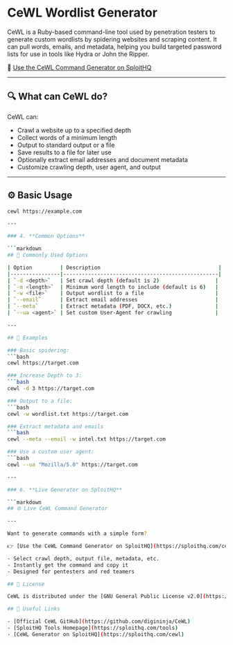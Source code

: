 # CeWL Wordlist Generator

CeWL is a Ruby-based command-line tool used by penetration testers to generate custom wordlists by spidering websites and scraping content. It can pull words, emails, and metadata, helping you build targeted password lists for use in tools like Hydra or John the Ripper.

🔗 [Use the CeWL Command Generator on SploitHQ](https://sploithq.com/cewl)

---

## 🔍 What can CeWL do?

CeWL can:
- Crawl a website up to a specified depth
- Collect words of a minimum length
- Output to standard output or a file
- Save results to a file for later use
- Optionally extract email addresses and document metadata
- Customize crawling depth, user agent, and output

---

## ⚙️ Basic Usage

```bash
cewl https://example.com

---

### 4. **Common Options**

```markdown
## 🧰 Commonly Used Options

| Option         | Description                                      |
|----------------|--------------------------------------------------|
| `-d <depth>`   | Set crawl depth (default is 2)                  |
| `-m <length>`  | Minimum word length to include (default is 6)   |
| `-w <file>`    | Output wordlist to a file                       |
| `--email`      | Extract email addresses                         |
| `--meta`       | Extract metadata (PDF, DOCX, etc.)              |
| `--ua <agent>` | Set custom User-Agent for crawling              |

---

## 🧪 Examples

### Basic spidering:
```bash
cewl https://target.com

### Increase Depth to 3:
```bash
cewl -d 3 https://target.com

### Output to a file:
```bash
cewl -w wordlist.txt https://target.com

### Extract metadata and emails
```bash
cewl --meta --email -w intel.txt https://target.com

### Use a custom user agent:
```bash
cewl --ua "Mozilla/5.0" https://target.com

---

### 6. **Live Generator on SploitHQ**

```markdown
## 🌐 Live CeWL Command Generator

---

Want to generate commands with a simple form?

👉 [Use the CeWL Command Generator on SploitHQ](https://sploithq.com/cewl)

- Select crawl depth, output file, metadata, etc.
- Instantly get the command and copy it
- Designed for pentesters and red teamers

## 📄 License

CeWL is distributed under the [GNU General Public License v2.0](https://github.com/digininja/CeWL/blob/master/LICENSE).

## 🔗 Useful Links

- [Official CeWL GitHub](https://github.com/digininja/CeWL)
- [SploitHQ Tools Homepage](https://sploithq.com/tools)
- [CeWL Generator on SploitHQ](https://sploithq.com/cewl)

